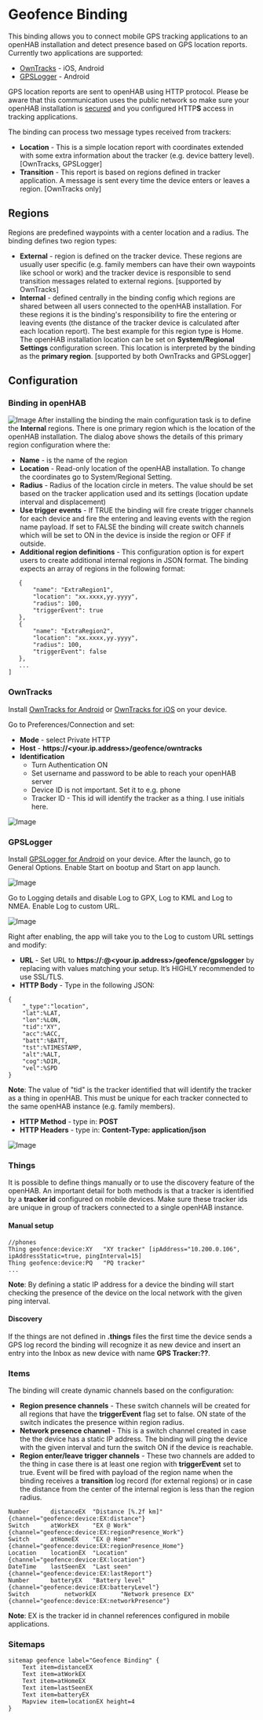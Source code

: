 # Geofence Binding

This binding allows you to connect mobile GPS tracking applications to an openHAB installation and detect 
presence based on GPS location reports. Currently two applications are supported:

* [OwnTracks](https://owntracks.org/booklet/) - iOS, Android
* [GPSLogger](https://gpslogger.app/) - Android

GPS location reports are sent to openHAB using HTTP protocol. Please be aware that this communication uses the public network
so make sure your openHAB installation is [secured](https://www.openhab.org/docs/installation/security.html#encrypted-communication)
and you configured HTTP**S** access in tracking applications.

The binding can process two message types received from trackers:

* **Location** - This is a simple location report with coordinates extended with some extra information about the tracker (e.g. device battery level). [OwnTracks, GPSLogger]
* **Transition** - This report is based on regions defined in tracker application. A message is sent every time the device enters or leaves a region. [OwnTracks only]

## Regions

Regions are predefined waypoints with a center location and a radius. The binding defines two region types:

* **External** - region is defined on the tracker device. These regions are usually user specific (e.g. family members can have their own waypoints like school or work) and the tracker device is responsible to send transition messages related to external regions. [supported by OwnTracks]
* **Internal** - defined centrally in the binding config which regions are shared between all users connected to the openHAB installation. For these regions it is the binding's responsibility to fire the entering or leaving events (the distance of the tracker device is calculated after each location report). The best example for this region type is Home. The openHAB installation location can be set on **System/Regional Settings** configuration screen. This location is interpreted by the binding as the **primary region**. [supported by both OwnTracks and GPSLogger]

## Configuration

### Binding in openHAB

![Image](./docs/binding_config.png)
After installing the binding the main configuration task is to define the **Internal** regions. 
There is one primary region which is the location of the openHAB installation. 
The dialog above shows the details of this primary region configuration where the:

* **Name** - is the name of the region
* **Location** - Read-only location of the openHAB installation. To change the coordinates go to System/Regional Setting.
* **Radius** - Radius of the location circle in meters. The value should be set based on the tracker application used and its settings (location update interval and displacement)
* **Use trigger events** - If TRUE the binding will fire create trigger channels for each device and fire the entering and leaving events with the region name payload. If set to FALSE the binding will create switch channels which will be set to ON in the device is inside the region or OFF if outside.
* **Additional region definitions** - This configuration option is for expert users to create additional internal regions in JSON format. The binding expects an array of regions in the following format:

 ```
    {
        "name": "ExtraRegion1",
        "location": "xx.xxxx,yy.yyyy",
        "radius": 100,
        "triggerEvent": true
    },
    {
        "name": "ExtraRegion2",
        "location": "xx.xxxx,yy.yyyy",
        "radius": 100,
        "triggerEvent": false
    },
    ...
 ]
 ```

### OwnTracks

Install [OwnTracks for Android](https://play.google.com/store/apps/details?id=org.openhab.habdroid) or [OwnTracks for iOS](https://itunes.apple.com/us/app/owntracks/id692424691) on your device.

Go to Preferences/Connection and set:

* **Mode** - select Private HTTP
* **Host** - **https://<your.ip.address>/geofence/owntracks**
* **Identification**
  * Turn Authentication ON
  * Set username and password to be able to reach your openHAB server
  * Device ID is not important. Set it to e.g. phone
  * Tracker ID - This id will identify the tracker as a thing. I use initials here.
  
![Image](./docs/owntracks_setup.png)

### GPSLogger

Install [GPSLogger for Android](https://play.google.com/store/apps/details?id=com.mendhak.gpslogger) on your device. After the launch, go to General Options. Enable Start on bootup and Start on app launch.

![Image](./docs/gpslogger_1.png)

Go to Logging details and disable Log to GPX, Log to KML and Log to NMEA. Enable Log to custom URL.

![Image](./docs/gpslogger_2.png)

Right after enabling, the app will take you to the Log to custom URL settings and modify:

* **URL** - Set URL to **https://<username>:<password>@<your.ip.address>/geofence/gpslogger** by replacing <???> with values matching your setup. It’s HIGHLY recommended to use SSL/TLS.
* **HTTP Body** - Type in the following JSON:

```
{
    "_type":"location",
    "lat":%LAT,
    "lon":%LON,
    "tid":"XY",
    "acc":%ACC,
    "batt":%BATT,
    "tst":%TIMESTAMP,
    "alt":%ALT,
    "cog":%DIR,
    "vel":%SPD
}
```

**Note**: The value of "tid" is the tracker identified that will identify the tracker as a thing in openHAB. This must be unique for each tracker connected to the same openHAB instance (e.g. family members).

* **HTTP Method** - type in: **POST**
* **HTTP Headers** - type in: **Content-Type: application/json**

![Image](./docs/gpslogger_3.png)

### Things

It is possible to define things manually or to use the discovery feature of the openHAB. An important detail for both methods is that a tracker is identified by a **tracker id** configured on mobile devices. Make sure these tracker ids are unique in group of trackers connected to a single openHAB instance.

#### Manual setup

```
//phones
Thing geofence:device:XY   "XY tracker" [ipAddress="10.200.0.106", ipAddressStatic=true, pingInterval=15]
Thing geofence:device:PQ   "PQ tracker"
...
```

**Note**: By defining a static IP address for a device the binding will start checking the presence of the device on the local network with the given ping interval.

#### Discovery

If the things are not defined in **.things** files the first time the device sends a GPS log record the binding will recognize it as new device and insert an entry into the Inbox as new device with name **GPS Tracker:??**.

### Items

The binding will create dynamic channels based on the configuration:

* **Region presence channels** - These switch channels will be created for all regions that have the **triggerEvent** flag set to false. ON state of the switch indicates the presence within region radius.
* **Network presence channel** - This is a switch channel created in case the the device has a static IP address. The binding will ping the device with the given interval and turn the switch ON if the device is reachable.
* **Region enter/leave trigger channels** - These two channels are added to the thing in case there is at least one region with **triggerEvent** set to true. Event will be fired with payload of the region name when the binding receives a **transition** log record (for external regions) or in case the distance from the center of the internal region is less than the region radius.

```
Number		distanceEX	"Distance [%.2f km]"	{channel="geofence:device:EX:distance"}
Switch		atWorkEX	"EX @ Work"		{channel="geofence:device:EX:regionPresence_Work"}
Switch		atHomeEX	"EX @ Home"		{channel="geofence:device:EX:regionPresence_Home"}
Location	locationEX	"Location"		{channel="geofence:device:EX:location"}
DateTime	lastSeenEX	"Last seen"		{channel="geofence:device:EX:lastReport"}
Number		batteryEX	"Battery level"		{channel="geofence:device:EX:batteryLevel"}
Switch          networkEX       "Network presence EX"   {channel="geofence:device:EX:networkPresence"}
```

**Note**: EX is the tracker id in channel references configured in mobile applications.

### Sitemaps

```
sitemap geofence label="Geofence Binding" {
    Text item=distanceEX
    Text item=atWorkEX
    Text item=atHomeEX
    Text item=lastSeenEX
    Text item=batteryEX
    Mapview item=locationEX height=4
}
```
